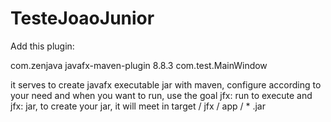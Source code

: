 # TesteJoaoJunior

Add this plugin:

<plugin>
			    <groupId>com.zenjava</groupId>
			    <artifactId>javafx-maven-plugin</artifactId>
			    <version>8.8.3</version>
			    <configuration>
			        <mainClass>com.test.MainWindow</mainClass>
			    	<nativeInstallers/>
	   			 </configuration>
</plugin>

it serves to create javafx executable jar with maven, configure according to your need and when you want to run, use the goal jfx: run to execute and jfx: jar, to create your jar, it will meet in target / jfx / app / * .jar

